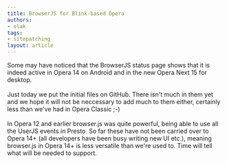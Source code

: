 ```yaml
---
title: BrowserJS for Blink-based Opera
authors:
- olak
tags:
- sitepatching
layout: article
---
```

Some may have noticed that the BrowserJS status page shows that it is indeed active in Opera 14 on Android and in the new Opera Next 15 for desktop. <br/><br/>Just today we put the initial files on GitHub. There isn&#39;t much in them yet and we hope it will not be neccessary to add much to them either, certainly less than we&#39;ve had in Opera Classic ;-)<br/><br/>In Opera 12 and earlier browser.js was quite powerful, being able to use all the UserJS events in Presto. So far these have not been carried over to Opera 14+ (all developers have been busy writing new UI etc.), meaning browser.js in Opera 14+ is less versatile than we&#39;re used to. Time will tell what will be needed to support.
